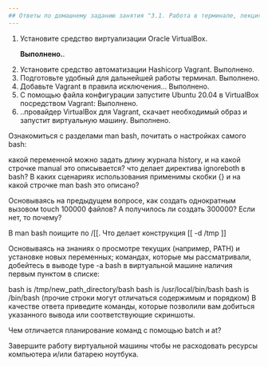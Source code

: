 ```yaml
---
## Ответы по домашнему заданию занятия "3.1. Работа в терминале, лекция 1" 
---
```


1. Установите средство виртуализации Oracle VirtualBox. <p><strong>Выполнено.</strong>.</p>  
2. Установите средство автоматизации Hashicorp Vagrant. Выполнено.   
3. Подготовьте удобный для дальнейшей работы терминал. Выполнено.  
4. Добавьте Vagrant в правила исключения... Выполнено.  
5. С помощью файла конфигурации запустите Ubuntu 20.04 в VirtualBox посредством Vagrant:  Выполнено.  
6. ..провайдер VirtualBox для Vagrant, скачает необходимый образ и запустит виртуальную машину. Выполнено.  



Ознакомиться с разделами man bash, почитать о настройках самого bash:



какой переменной можно задать длину журнала history, и на какой строчке manual это описывается?
что делает директива ignoreboth в bash?
В каких сценариях использования применимы скобки {} и на какой строчке man bash это описано?

Основываясь на предыдущем вопросе, как создать однократным вызовом touch 100000 файлов? А получилось ли создать 300000? Если нет, то почему?

В man bash поищите по /\[\[. Что делает конструкция [[ -d /tmp ]]

Основываясь на знаниях о просмотре текущих (например, PATH) и установке новых переменных; командах, которые мы рассматривали, добейтесь в выводе type -a bash в виртуальной машине наличия первым пунктом в списке:

bash is /tmp/new_path_directory/bash
bash is /usr/local/bin/bash
bash is /bin/bash
(прочие строки могут отличаться содержимым и порядком) В качестве ответа приведите команды, которые позволили вам добиться указанного вывода или соответствующие скриншоты.

Чем отличается планирование команд с помощью batch и at?

Завершите работу виртуальной машины чтобы не расходовать ресурсы компьютера и/или батарею ноутбука.


